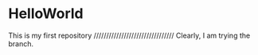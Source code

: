 # HelloWorld
This is my first repository
////////////////////////////////
Clearly, I am trying the branch.
